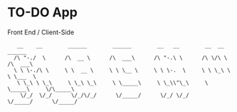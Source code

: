 # TO-DO App

Front End / Client-Side

       __    __        ______        ______        __   __        __  __        ______
      /\ "-./  \      /\  __ \      /\  ___\      /\ "-.\ \      /\ \/\ \      /\  ___\
      \ \ \-./\ \     \ \  __ \     \ \ \__ \     \ \ \-.  \     \ \ \_\ \     \ \___  \
       \ \_\ \ \_\     \ \_\ \_\     \ \_____\     \ \_\\"\_\     \ \_____\     \/\_____\
        \/_/  \/_/      \/_/\/_/      \/_____/      \/_/ \/_/      \/_____/      \/_____/
